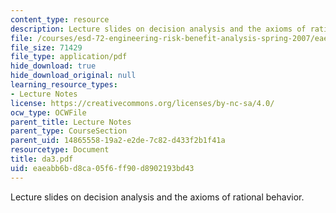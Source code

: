 ```yaml
---
content_type: resource
description: Lecture slides on decision analysis and the axioms of rational behavior.
file: /courses/esd-72-engineering-risk-benefit-analysis-spring-2007/eaeabb6bd8ca05f6ff90d8902193bd43_da3.pdf
file_size: 71429
file_type: application/pdf
hide_download: true
hide_download_original: null
learning_resource_types:
- Lecture Notes
license: https://creativecommons.org/licenses/by-nc-sa/4.0/
ocw_type: OCWFile
parent_title: Lecture Notes
parent_type: CourseSection
parent_uid: 14865558-19a2-e2de-7c82-d433f2b1f41a
resourcetype: Document
title: da3.pdf
uid: eaeabb6b-d8ca-05f6-ff90-d8902193bd43
---
```

Lecture slides on decision analysis and the axioms of rational behavior.